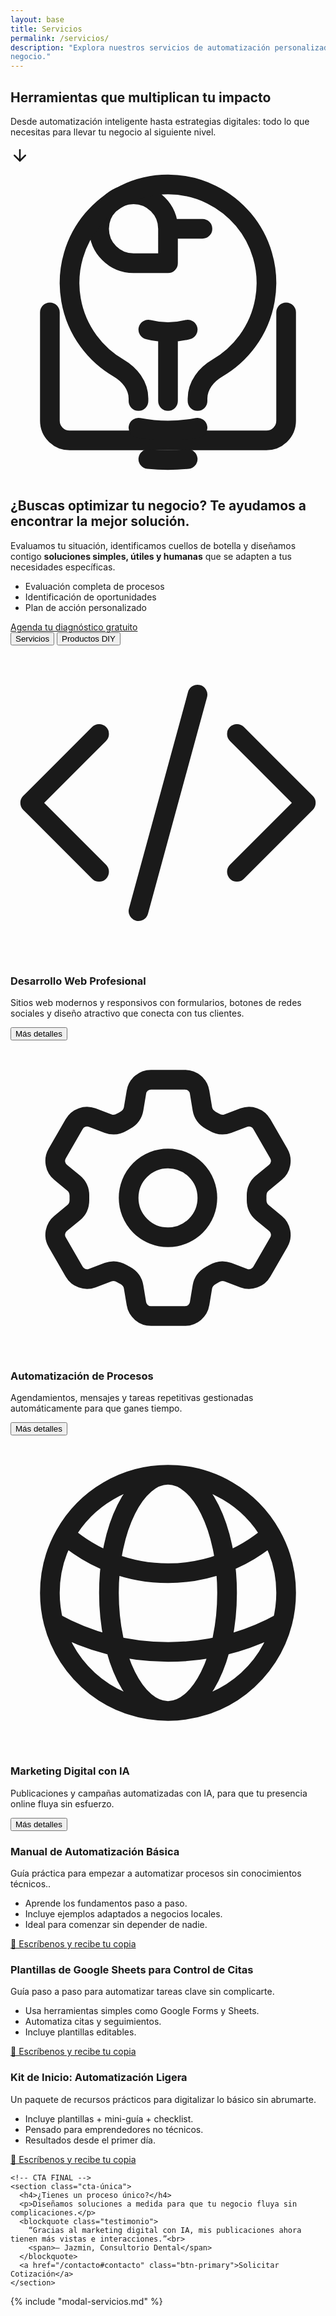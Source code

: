 ```yaml
---
layout: base
title: Servicios
permalink: /servicios/
description: "Explora nuestros servicios de automatización personalizada y productos digitales DIY para optimizar tu
negocio."
---
```


<section class="hero hero-servicios">
  <div class="hero-overlay"></div>
  <div class="hero-content">
    <h1>Herramientas que multiplican tu impacto</h1>
    <p>Desde automatizaci&oacute;n inteligente hasta estrategias digitales: todo lo que necesitas para llevar tu negocio
      al siguiente nivel.</p>
    <a href="#servicios-contenido" class="flecha-scroll" aria-label="Ver nuestros servicios">
      <svg xmlns="http://www.w3.org/2000/svg" width="30" height="30" viewBox="0 0 24 24" fill="none"
        stroke="currentColor" stroke-width="2" stroke-linecap="round" stroke-linejoin="round">
        <line x1="12" y1="5" x2="12" y2="19"></line>
        <polyline points="19,12 12,19 5,12"></polyline>
      </svg>
    </a>
  </div>
</section>
</section>

<section class="cta-kit-ligero">
  <div class="contenedor-kit">
    <div class="icono-kit">
      <svg xmlns="http://www.w3.org/2000/svg" fill="none" viewBox="0 0 24 24" stroke-width="1.5" stroke="currentColor">
        <path stroke-linecap="round" stroke-linejoin="round"
          d="M21 11.25v8.25a1.5 1.5 0 0 1-1.5 1.5H4.5a1.5 1.5 0 0 1-1.5-1.5v-8.25M12 4.875A2.625 2.625 0 1 0 9.375 7.5H12m0-2.625V7.5m0-2.625H14.625M12 7.5H9.375m0 0A2.625 2.625 0 1 1 12 4.875" />
        <path stroke-linecap="round" stroke-linejoin="round"
          d="M12 18v-5.25m0 0a6.01 6.01 0 0 0 1.5-.189m-1.5.189a6.01 6.01 0 0 1-1.5-.189m3.75 7.478a12.06 12.06 0 0 1-4.5 0m3.75 2.383a14.406 14.406 0 0 1-3 0M14.25 18v-.192c0-.983.658-1.823 1.508-2.316a7.5 7.5 0 1 0-7.517 0c.85.493 1.509 1.333 1.509 2.316V18" />
      </svg>
    </div>
    <h2>¿Buscas optimizar tu negocio? Te ayudamos a encontrar la mejor solución.</h2>
    <p>Evaluamos tu situación, identificamos cuellos de botella y diseñamos contigo <strong>soluciones simples, útiles y
        humanas</strong> que se adapten a tus necesidades específicas.</p>
    <ul class="beneficios-kit">
      <li>Evaluación completa de procesos</li>
      <li>Identificación de oportunidades</li>
      <li>Plan de acción personalizado</li>
    </ul>
    <a href="/contacto#contacto" class="btn-primary-kit">Agenda tu diagnóstico gratuito</a>
  </div>
</section>
<!-- <div class="post-hero-espaciado fondo-blanco"></div> -->
<!-- <div class="post-hero-espaciado fondo-blanco"></div> -->
<section class="vista-servicios-productos">
  <div id="servicios-contenido" class="contenedor">
    <!-- Botones Tabs -->
    <div class="tabs-toggle" role="tablist">
      <button class="tab-btn active" data-tab="servicios" role="tab" aria-controls="servicios"
        aria-selected="true">Servicios</button>
      <button class="tab-btn" data-tab="productos" role="tab" aria-controls="productos" aria-selected="false">Productos
        DIY</button>
    </div>
    <!-- CONTENIDO: SERVICIOS -->
    <div id="servicios" class="tab-content visible" role="tabpanel" aria-labelledby="tab-servicios">
      <div class="grid-servicios">
        <div class="card-servicio">
          <div class="contenido">
            <div class="icono">
              <svg xmlns="http://www.w3.org/2000/svg" fill="none" viewBox="0 0 24 24" stroke-width="1.5"
                stroke="currentColor" class="size-6">
                <path stroke-linecap="round" stroke-linejoin="round"
                  d="M17.25 6.75 22.5 12l-5.25 5.25m-10.5 0L1.5 12l5.25-5.25m7.5-3-4.5 16.5" />
              </svg>
            </div>
            <h3>Desarrollo Web Profesional</h3>
            <p>Sitios web modernos y responsivos con formularios, botones de redes sociales y diseño atractivo que
              conecta con tus clientes.</p>
          </div>
          <button onclick="openModal('modal-web')" class="btn-outline">Más detalles</button>
        </div>
        <div class="card-servicio">
          <div class="contenido">
            <div class="icono">
              <svg xmlns="http://www.w3.org/2000/svg" fill="none" viewBox="0 0 24 24" stroke-width="1.5"
                stroke="currentColor" class="size-6">
                <path stroke-linecap="round" stroke-linejoin="round"
                  d="M9.594 3.94c.09-.542.56-.94 1.11-.94h2.593c.55 0 1.02.398 1.11.94l.213 1.281c.063.374.313.686.645.87.074.04.147.083.22.127.325.196.72.257 1.075.124l1.217-.456a1.125 1.125 0 0 1 1.37.49l1.296 2.247a1.125 1.125 0 0 1-.26 1.431l-1.003.827c-.293.241-.438.613-.43.992a7.723 7.723 0 0 1 0 .255c-.008.378.137.75.43.991l1.004.827c.424.35.534.955.26 1.43l-1.298 2.247a1.125 1.125 0 0 1-1.369.491l-1.217-.456c-.355-.133-.75-.072-1.076.124a6.47 6.47 0 0 1-.22.128c-.331.183-.581.495-.644.869l-.213 1.281c-.09.543-.56.94-1.11.94h-2.594c-.55 0-1.019-.398-1.11-.94l-.213-1.281c-.062-.374-.312-.686-.644-.87a6.52 6.52 0 0 1-.22-.127c-.325-.196-.72-.257-1.076-.124l-1.217.456a1.125 1.125 0 0 1-1.369-.49l-1.297-2.247a1.125 1.125 0 0 1 .26-1.431l1.004-.827c.292-.24.437-.613.43-.991a6.932 6.932 0 0 1 0-.255c.007-.38-.138-.751-.43-.992l-1.004-.827a1.125 1.125 0 0 1-.26-1.43l1.297-2.247a1.125 1.125 0 0 1 1.37-.491l1.216.456c.356.133.751.072 1.076-.124.072-.044.146-.086.22-.128.332-.183.582-.495.644-.869l.214-1.28Z" />
                <path stroke-linecap="round" stroke-linejoin="round" d="M15 12a3 3 0 1 1-6 0 3 3 0 0 1 6 0Z" />
              </svg>
            </div>
            <h3>Automatización de Procesos</h3>
            <p>Agendamientos, mensajes y tareas repetitivas gestionadas automáticamente para que ganes tiempo.</p>
          </div>
          <button onclick="openModal('modal-automatizacion')" class="btn-outline">Más detalles</button>
        </div>
        <!--  <div class="card-servicio">
          <div class="contenido">
            <div class="icono">
              <svg xmlns="http://www.w3.org/2000/svg" fill="none" viewBox="0 0 24 24" stroke-width="1.5"
                stroke="currentColor" class="size-6">
                <path stroke-linecap="round" stroke-linejoin="round" d="M10.5 6a7.5 7.5 0 1 0 7.5 7.5h-7.5V6Z" />
                <path stroke-linecap="round" stroke-linejoin="round" d="M13.5 10.5H21A7.5 7.5 0 0 0 13.5 3v7.5Z" />
              </svg>
            </div>
            <h3>Análisis de Datos</h3>
            <p>Transforma tus números en claridad con tableros visuales y simples en Sheets o Notion.</p>
          </div>
          <button onclick="openModal('modal-datos')" class="btn-outline">Más detalles</button>
        </div> -->
        <!--    <div class="card-servicio">
          <div class="contenido">
            <div class="icono">
              <svg xmlns="http://www.w3.org/2000/svg" fill="none" viewBox="0 0 24 24" stroke-width="1.5" stroke="currentColor" class="size-6">
                <path stroke-linecap="round" stroke-linejoin="round" d="M15 19.128a9.38 9.38 0 0 0 2.625.372 9.337 9.337 0 0 0 4.121-.952 4.125 4.125 0 0 0-7.533-2.493M15 19.128v-.003c0-1.113-.285-2.16-.786-3.07M15 19.128v.106A12.318 12.318 0 0 1 8.624 21c-2.331 0-4.512-.645-6.374-1.766l-.001-.109a6.375 6.375 0 0 1 11.964-3.07M12 6.375a3.375 3.375 0 1 1-6.75 0 3.375 3.375 0 0 1 6.75 0Zm8.25 2.25a2.625 2.625 0 1 1-5.25 0 2.625 2.625 0 0 1 5.25 0Z" />
              </svg>
            </div>
            <h3>Gestión de Clientes (CRM Básico)</h3>
            <p>Organiza tu base de clientes y automatiza seguimientos en WhatsApp sin complicaciones técnicas.</p>
          </div>
          <button onclick="openModal('modal-crm')" class="btn-outline">Más detalles</button>
        </div> -->
        <div class="card-servicio">
          <div class="contenido">
            <div class="icono">
              <svg xmlns="http://www.w3.org/2000/svg" fill="none" viewBox="0 0 24 24" stroke-width="1.5"
                stroke="currentColor" class="size-6">
                <path stroke-linecap="round" stroke-linejoin="round"
                  d="M12 21a9.004 9.004 0 0 0 8.716-6.747M12 21a9.004 9.004 0 0 1-8.716-6.747M12 21c2.485 0 4.5-4.03 4.5-9S14.485 3 12 3m0 18c-2.485 0-4.5-4.03-4.5-9S9.515 3 12 3m0 0a8.997 8.997 0 0 1 7.843 4.582M12 3a8.997 8.997 0 0 0-7.843 4.582m15.686 0A11.953 11.953 0 0 1 12 10.5c-2.998 0-5.74-1.1-7.843-2.918m15.686 0A8.959 8.959 0 0 1 21 12c0 .778-.099 1.533-.284 2.253m0 0A17.919 17.919 0 0 1 12 16.5c-3.162 0-6.133-.815-8.716-2.247m0 0A9.015 9.015 0 0 1 3 12c0-1.605.42-3.113 1.157-4.418" />
              </svg>
            </div>
            <h3>Marketing Digital con IA</h3>
            <p>Publicaciones y campañas automatizadas con IA, para que tu presencia online fluya sin esfuerzo.</p>
          </div>
          <button onclick="openModal('modal-marketing')" class="btn-outline">Más detalles</button>
        </div>
       <!--  <div class="card-servicio">
          <div class="contenido">
            <div class="icono">
              <svg xmlns="http://www.w3.org/2000/svg" fill="none" viewBox="0 0 24 24" stroke-width="1.5"
                stroke="currentColor" class="size-6">
                <path stroke-linecap="round" stroke-linejoin="round"
                  d="M12 18v-5.25m0 0a6.01 6.01 0 0 0 1.5-.189m-1.5.189a6.01 6.01 0 0 1-1.5-.189m3.75 7.478a12.06 12.06 0 0 1-4.5 0m3.75 2.383a14.406 14.406 0 0 1-3 0M14.25 18v-.192c0-.983.658-1.823 1.508-2.316a7.5 7.5 0 1 0-7.517 0c.85.493 1.509 1.333 1.509 2.316V18" />
              </svg>
            </div>
            <h3>Diagnóstico y Diseño de Soluciones</h3>
            <p>Evaluamos tu situación, identificamos cuellos de botella y diseñamos contigo soluciones simples, útiles y
              humanas.</p>
          </div>
          <button onclick="openModal('modal-diagnostico')" class="btn-outline">Más detalles</button>
        </div> -->
        <!-- <div class="card-servicio">
          <div class="contenido">
            <div class="icono">
              <svg xmlns="http://www.w3.org/2000/svg" fill="none" viewBox="0 0 24 24" stroke-width="1.5" stroke="currentColor" class="size-6">
                <path stroke-linecap="round" stroke-linejoin="round" d="M11.42 15.17 17.25 21A2.652 2.652 0 0 0 21 17.25l-5.877-5.877M11.42 15.17l2.496-3.03c.317-.384.74-.626 1.208-.766M11.42 15.17l-4.655 5.653a2.548 2.548 0 1 1-3.586-3.586l6.837-5.63m5.108-.233c.55-.164 1.163-.188 1.743-.14a4.5 4.5 0 0 0 4.486-6.336l-3.276 3.277a3.004 3.004 0 0 1-2.25-2.25l3.276-3.276a4.5 4.5 0 0 0-6.336 4.486c.091 1.076-.071 2.264-.904 2.95l-.102.085m-1.745 1.437L5.909 7.5H4.5L2.25 3.75l1.5-1.5L7.5 4.5v1.409l4.26 4.26m-1.745 1.437 1.745-1.437m6.615 8.206L15.75 15.75M4.867 19.125h.008v.008h-.008v-.008Z" />
              </svg>
            </div>
            <h3>Capacitación y Soporte Personalizado</h3>
            <p>Te enseñamos a usar y mantener tus nuevas herramientas con acompañamiento continuo.</p>
          </div>
          <button onclick="openModal('modal-capacitacion')" class="btn-outline">Más detalles</button>
        </div> -->
      </div>
    </div>
    <div id="productos" class="tab-content" role="tabpanel" aria-labelledby="tab-productos">
      <div class="grid-servicios">
        <div class="card-servicio card-producto">
          <div class="contenido">
            <h3>Manual de Automatización Básica</h3>
            <p>Guía práctica para empezar a automatizar procesos sin conocimientos técnicos..</p>
            <ul>
              <li>Aprende los fundamentos paso a paso.</li>
              <li>Incluye ejemplos adaptados a negocios locales.</li>
              <li>Ideal para comenzar sin depender de nadie.</li>
            </ul>
          </div>
          <a href="/contacto#contacto" class="btn-outline">📩 Escríbenos y recibe tu copia</a>
        </div>
        <div class="card-servicio card-producto">
          <div class="contenido">
            <h3>Plantillas de Google Sheets para Control de Citas</h3>
            <p>Guía paso a paso para automatizar tareas clave sin complicarte.</p>
            <ul>
              <li>Usa herramientas simples como Google Forms y Sheets.</li>
              <li>Automatiza citas y seguimientos.</li>
              <li>Incluye plantillas editables.</li>
            </ul>
          </div>
          <a href="/contacto#contacto" class="btn-outline">📩 Escríbenos y recibe tu copia</a>
        </div>
        <!--   <div class="card-servicio card-producto">
              <div class="contenido">
                <h3>Guías Paso a Paso para Configurar WhatsApp Business</h3>
                <p>Aprende a configurar tu canal de WhatsApp como una herramienta de atención y ventas.</p>
                <ul>
                  <li>Plantillas de mensajes y respuestas.</li>
                  <li>Automatización básica con links y etiquetas.</li>
                  <li>Enfoque práctico, sin necesidad de apps externas.</li>
                </ul>
              </div>
              <a href="/contacto#contacto" class="btn-outline">📩 Escríbenos y recibe tu copia</a>
            </div> -->
        <!--   <div class="card-servicio card-producto">
          <div class="contenido">
            <h3>Checklists de Diagnóstico</h3>
            <p>Identifica puntos de mejora y cuellos de botella en tus procesos.</p>
            <ul>
              <li>Listas descargables y editables.</li>
              <li>Evaluación rápida y clara de tareas clave.</li>
              <li>Pensado para negocios con poco tiempo.</li>
            </ul>
          </div>
          <a href="/contacto#contacto" class="btn-outline">📩 Escríbenos y recibe tu copia</a>
        </div> -->
            <div class="card-servicio card-producto">
              <div class="contenido">
                <h3>Kit de Inicio: Automatización Ligera</h3>
                <p>Un paquete de recursos prácticos para digitalizar lo básico sin abrumarte.</p>
                <ul>
                  <li>Incluye plantillas + mini-guía + checklist.</li>
                  <li>Pensado para emprendedores no técnicos.</li>
                  <li>Resultados desde el primer día.</li>
                </ul>
              </div>
              <a href="/contacto#contacto" class="btn-outline">📩 Escríbenos y recibe tu copia</a>
            </div>
      </div>
    </div>

    <!-- CTA FINAL -->
    <section class="cta-única">
      <h4>¿Tienes un proceso único?</h4>
      <p>Diseñamos soluciones a medida para que tu negocio fluya sin complicaciones.</p>
      <blockquote class="testimonio">
        “Gracias al marketing digital con IA, mis publicaciones ahora tienen más vistas e interacciones.”<br>
        <span>— Jazmin, Consultorio Dental</span>
      </blockquote>
      <a href="/contacto#contacto" class="btn-primary">Solicitar Cotización</a>
    </section>

  </div>
</section>

{% include "modal-servicios.md" %}

<script>
  // Tabs functionality
  document.addEventListener('DOMContentLoaded', function () {
    document.querySelectorAll('.tab-btn').forEach(btn => {
      btn.addEventListener('click', () => {
        // Remover clase active de todos los botones
        document.querySelectorAll('.tab-btn').forEach(b => {
          b.classList.remove('active');
          b.setAttribute('aria-selected', 'false');
        });
        // Ocultar todos los contenidos
        document.querySelectorAll('.tab-content').forEach(c => c.classList.remove('visible'));

        // Activar el botón clickeado
        btn.classList.add('active');
        btn.setAttribute('aria-selected', 'true');

        // Mostrar el contenido correspondiente
        const targetId = btn.dataset.tab;
        const targetContent = document.getElementById(targetId);
        if (targetContent) {
          targetContent.classList.add('visible');
        }
      });
    });
  });
</script>